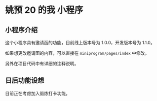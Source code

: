 # 姚预 20 的我 小程序

## 小程序介绍

这个小程序具有邀请函的功能，目前线上版本号为 1.0.0，开发版本号为 1.1.0。

如果想更改邀请函的内容，可以直接在 `miniprogram/pages/index` 中修改。

另外在项目代码中有详细的注释说明。

## 日后功能设想

目前正在考虑加入锻炼打卡功能。
